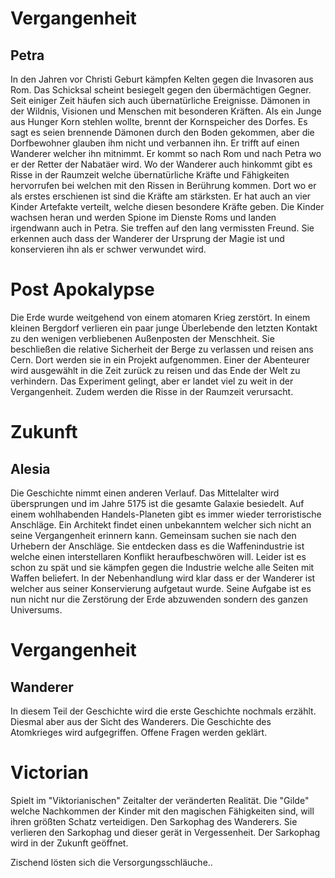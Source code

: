 # Vergangenheit
## Petra
In den Jahren vor Christi Geburt kämpfen Kelten gegen die Invasoren aus Rom. Das Schicksal scheint besiegelt gegen den übermächtigen Gegner. Seit einiger Zeit häufen sich auch übernatürliche Ereignisse. Dämonen in der Wildnis, Visionen und Menschen mit besonderen Kräften.
Als ein Junge aus Hunger Korn stehlen wollte, brennt der Kornspeicher des Dorfes. Es sagt es seien brennende Dämonen durch den Boden gekommen, aber die Dorfbewohner glauben ihm nicht und verbannen ihn. Er trifft auf einen Wanderer welcher ihn mitnimmt. Er kommt so nach Rom und nach Petra wo er der Retter der Nabatäer wird.
Wo der Wanderer auch hinkommt gibt es Risse in der Raumzeit welche übernatürliche Kräfte und Fähigkeiten hervorrufen bei welchen mit den Rissen in Berührung kommen. Dort wo er als erstes erschienen ist sind die Kräfte am stärksten. Er hat auch an vier Kinder Artefakte verteilt, welche diesen besondere Kräfte geben.
Die Kinder wachsen heran und werden Spione im Dienste Roms und landen irgendwann auch in Petra. Sie treffen auf den lang vermissten Freund. Sie erkennen auch dass der Wanderer der Ursprung der Magie ist und konservieren ihn als er schwer verwundet wird.

# Post Apokalypse
Die Erde wurde weitgehend von einem atomaren Krieg zerstört. In einem kleinen Bergdorf verlieren ein paar junge Überlebende den letzten Kontakt zu den wenigen verbliebenen Außenposten der Menschheit. Sie beschließen die relative Sicherheit der Berge zu verlassen und reisen ans Cern. Dort werden sie in ein Projekt aufgenommen. Einer der Abenteurer wird ausgewählt in die Zeit zurück zu reisen und das Ende der Welt zu verhindern. Das Experiment gelingt, aber er landet viel zu weit in der Vergangenheit. Zudem werden die Risse in der Raumzeit verursacht.

# Zukunft
## Alesia
Die Geschichte nimmt einen anderen Verlauf. Das Mittelalter wird übersprungen und im Jahre 5175 ist die gesamte Galaxie besiedelt. Auf einem wohlhabenden Handels-Planeten gibt es immer wieder terroristische Anschläge. Ein Architekt findet einen unbekanntem welcher sich nicht an seine Vergangenheit erinnern kann. Gemeinsam suchen sie nach den Urhebern der Anschläge. Sie entdecken dass es die Waffenindustrie ist welche einen interstellaren Konflikt heraufbeschwören will. Leider ist es schon zu spät und sie kämpfen gegen die Industrie welche alle Seiten mit Waffen beliefert. In der Nebenhandlung wird klar dass er der Wanderer ist welcher aus seiner Konservierung aufgetaut wurde. Seine Aufgabe ist es nun nicht nur die Zerstörung der Erde abzuwenden sondern des ganzen Universums. 

# Vergangenheit
## Wanderer
In diesem Teil der Geschichte wird die erste Geschichte nochmals erzählt. Diesmal aber aus der Sicht des Wanderers. Die Geschichte des Atomkrieges wird aufgegriffen. Offene Fragen werden geklärt.

# Victorian
Spielt im "Viktorianischen" Zeitalter der veränderten Realität. Die "Gilde" welche Nachkommen der Kinder mit den magischen Fähigkeiten sind, will ihren größten Schatz verteidigen. Den Sarkophag des Wanderers. Sie verlieren den Sarkophag und dieser gerät in Vergessenheit.
Der Sarkophag wird in der Zukunft geöffnet.

Zischend lösten sich die Versorgungsschläuche..
